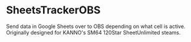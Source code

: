 # SheetsTrackerOBS
 Send data in Google Sheets over to OBS depending on what cell is active. Originally designed for KANNO's SM64 120Star SheetUnlimited steams.
